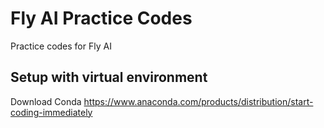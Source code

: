 # Fly AI Practice Codes
Practice codes for Fly AI

## Setup with virtual environment
Download Conda <https://www.anaconda.com/products/distribution/start-coding-immediately>
